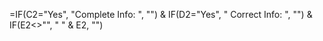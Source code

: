 =IF(C2="Yes", "Complete Info: ", "") & IF(D2="Yes", " Correct Info: ", "") & IF(E2<>"", " " & E2, "")
